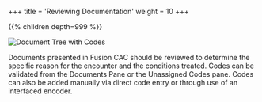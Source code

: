 +++
title = 'Reviewing Documentation'
weight = 10
+++



{{% children depth=999 %}}

![Document Tree with Codes](DocumentTreeCodes.png)

Documents presented in Fusion CAC should be reviewed to determine the specific reason for the encounter and the conditions treated.  Codes can be validated from the Documents Pane or the Unassigned Codes pane.  Codes can also be added manually via direct code entry or through use of an interfaced encoder. 

